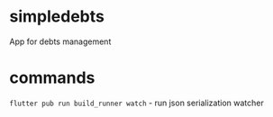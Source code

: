 # simpledebts

App for debts management

# commands
`flutter pub run build_runner watch` - run json serialization watcher
